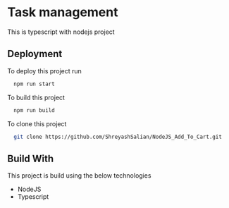 # Task management

This is typescript with nodejs project

## Deployment

To deploy this project run

```bash
  npm run start
```

To build this project

```bash
  npm run build
```

To clone this project

```bash
  git clone https://github.com/ShreyashSalian/NodeJS_Add_To_Cart.git
```

## Build With

This project is build using the below technologies

- NodeJS
- Typescript
